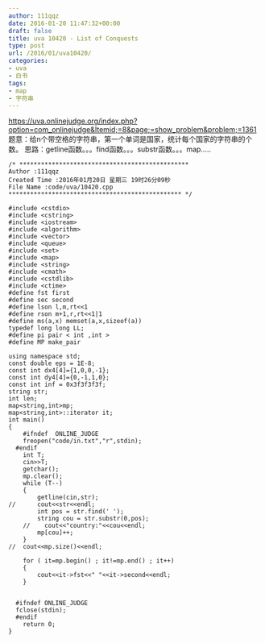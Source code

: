 ```yaml
---
author: 111qqz
date: 2016-01-20 11:47:32+00:00
draft: false
title: uva 10420 - List of Conquests
type: post
url: /2016/01/uva10420/
categories:
- uva
- 白书
tags:
- map
- 字符串
---
```


https://uva.onlinejudge.org/index.php?option=com_onlinejudge&Itemid;=8&page;=show_problem&problem;=1361
题意：给n个带空格的字符串，第一个单词是国家，统计每个国家的字符串的个数。
思路：getline函数。。。find函数。。。substr函数。。。map.....
 

    
    /* ***********************************************
    Author :111qqz
    Created Time :2016年01月20日 星期三 19时26分09秒
    File Name :code/uva/10420.cpp
    ************************************************ */
    
    #include <cstdio>
    #include <cstring>
    #include <iostream>
    #include <algorithm>
    #include <vector>
    #include <queue>
    #include <set>
    #include <map>
    #include <string>
    #include <cmath>
    #include <cstdlib>
    #include <ctime>
    #define fst first
    #define sec second
    #define lson l,m,rt<<1
    #define rson m+1,r,rt<<1|1
    #define ms(a,x) memset(a,x,sizeof(a))
    typedef long long LL;
    #define pi pair < int ,int >
    #define MP make_pair
    
    using namespace std;
    const double eps = 1E-8;
    const int dx4[4]={1,0,0,-1};
    const int dy4[4]={0,-1,1,0};
    const int inf = 0x3f3f3f3f;
    string str;
    int len;
    map<string,int>mp;
    map<string,int>::iterator it;
    int main()
    {
    	#ifndef  ONLINE_JUDGE 
    	freopen("code/in.txt","r",stdin);
      #endif
    	int T;
    	cin>>T;
    	getchar();
    	mp.clear();
    	while (T--)
    	{
    	    getline(cin,str);
    //	    cout<<str<<endl;
    	    int pos = str.find(' ');
    	    string cou = str.substr(0,pos);
    	//    cout<<"country:"<<cou<<endl;
    	    mp[cou]++;
    	}
    //	cout<<mp.size()<<endl;
    
    	for ( it=mp.begin() ; it!=mp.end() ; it++)
    	{
    	    cout<<it->fst<<" "<<it->second<<endl;
    	}
    
    
      #ifndef ONLINE_JUDGE  
      fclose(stdin);
      #endif
        return 0;
    }
    




